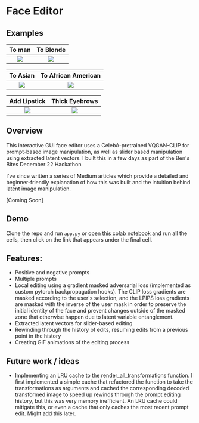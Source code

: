 # Face Editor

## Examples

To man                     |  To Blonde
:-------------------------:|:-------------------------:
![](https://github.com/ErwannMillon/face-editor/blob/main/animations/woman_to_man.gif)  |  ![](https://github.com/ErwannMillon/face-editor/blob/main/animations/blonde.gif)

To Asian                   |  To African American
:-------------------------:|:-------------------------:
![](https://github.com/ErwannMillon/face-editor/blob/main/animations/to_sian.gif)  |  ![](https://github.com/ErwannMillon/face-editor/blob/main/animations/to_black.gif)

Add Lipstick                   |  Thick Eyebrows
:-------------------------:|:-------------------------:
![](https://github.com/ErwannMillon/face-editor/blob/main/animations/add_lipstick.gif)  |  ![](https://github.com/ErwannMillon/face-editor/blob/main/animations/thick_eyebrows.gif)


## Overview
This interactive GUI face editor uses a CelebA-pretrained VQGAN-CLIP for prompt-based image manipulation, as well as slider based manipulation using extracted latent vectors. I built this in a few days as part of the Ben's Bites December 22 Hackathon

I've since written a series of Medium articles which provide a detailed and beginner-friendly explanation of how this was built and the intuition behind latent image manipulation. 

[Coming Soon]

## Demo
Clone the repo and run `app.py` or <a href="https://colab.research.google.com/drive/110uAZIRQjQen0rKqcnX_bqUXIahvRsm9?usp=sharing"> open this colab notebook </a> and run all the cells, then click on the link that appears under the final cell. 

## Features:
- Positive and negative prompts
- Multiple prompts
- Local editing using a gradient masked adversarial loss (implemented as custom pytorch backpropagation hooks). The CLIP loss gradients are masked according to the user's selection, and the LPIPS loss gradients are masked with the inverse of the user mask in order to preserve the initial identity of the face and prevent changes outside of the masked zone that otherwise happen due to latent variable entanglement. 
- Extracted latent vectors for slider-based editing
- Rewinding through the history of edits, resuming edits from a previous point in the history
- Creating GIF animations of the editing process 

## Future work / ideas
- Implementing an LRU cache to the render_all_transformations function. I first implemented a simple cache that refactored the function to take the transformations as arguments and cached the corresponding decoded transformed image to speed up rewinds through the prompt editing history, but this was very memory inefficient. An LRU cache could mitigate this, or even a cache that only caches the most recent prompt edit. Might add this later. 

